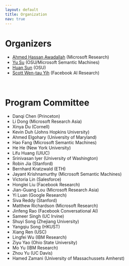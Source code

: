 ```yaml
---
layout: default
title: Organization
nav: true
---
```


# Organizers

+ [Ahmed Hassan Awadallah](https://www.microsoft.com/en-us/research/people/hassanam/) (Microsoft Research)
+ [Yu Su](http://ysu1989.github.io/) (OSU/Microsoft Semantic Machines)
+ [Huan Sun](http://web.cse.ohio-state.edu/~sun.397/) (OSU)
+ [Scott Wen-tau Yih](http://scottyih.org/) (Facebook AI Research)

<br>

# Program Committee
+ Danqi Chen (Princeton)
+ Li Dong (Microsoft Research Asia)
+ Xinya Du (Cornell)
+ Kevin Duh (Johns Hopkins University)
+ Ahmed Elgohary (University of Maryland)
+ Hao Fang (Microsoft Semantic Machines)
+ He He (New York University)
+ Lifu Huang (UIUC)
+ Srinivasan Iyer (University of Washington)
+ Robin Jia (Stanford)
+ Bernhard Kratzwald (ETH)
+ Jayant Krishnamurthy (Microsoft Semantic Machines)
+ Victoria Lin (Salesforce)
+ Honglei Liu (Facebook Research)
+ Jian-Guang Lou (Microsoft Research Asia)
+ Yi Luan (Google Research)
+ Siva Reddy (Stanford)
+ Matthew Richardson (Microsoft Research)
+ Jinfeng Rao (Facebook Conversational AI)
+ Sameer Singh (UC Irvine)
+ Shuyi Song (Zhejiang University)
+ Yangqiu Song (HKUST)
+ Xiang Ren (USC)
+ Lingfei Wu (IBM Research)
+ Ziyu Yao (Ohio State University)
+ Mo Yu (IBM Research)
+ Zhou Yu (UC Davis)
+ Hamed Zamani (University of Massachussets Amherst)
